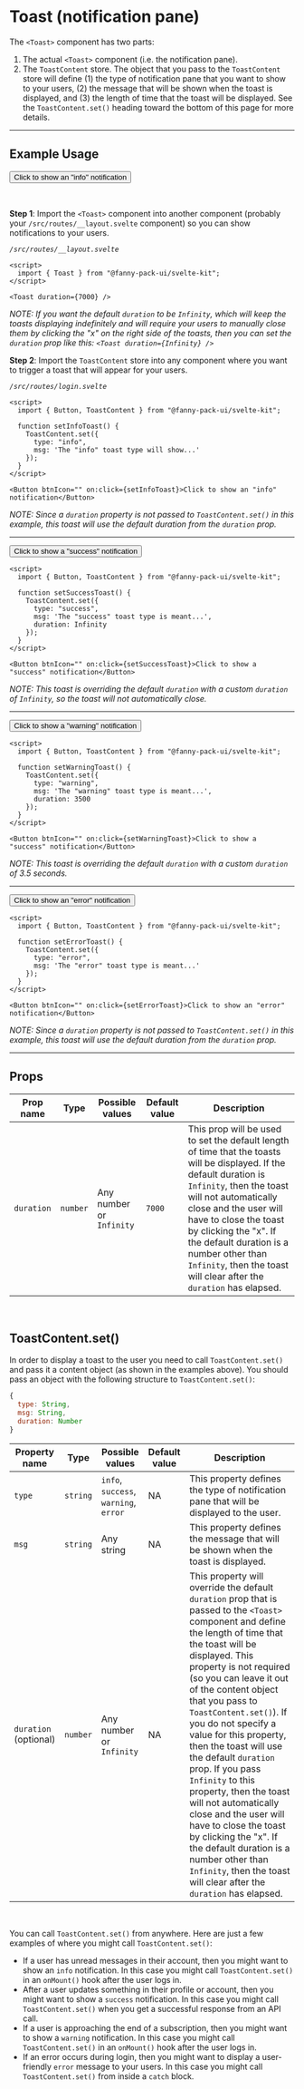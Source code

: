 <script lang="ts">
  import { Button, Toast, ToastContent } from "/src/lib";

  function setInfoToast() {
    ToastContent.set({ type: "info", msg: 'The "info" toast type will show a notification to your users that is intended for informational purposes. This toast uses the default "duration" prop and will automatically close after 7 seconds.' });
  }

  function setSuccessToast() {
    ToastContent.set({ type: "success", msg: 'The "success" toast type is meant to show a notification to your users when an operation executed successfully. This toast is overriding the default "duration" with a custom "duration" of Infinity and will not automatically close. You will need to click the "x" to the right to close this.', duration: Infinity });
  }

  function setWarningToast() {
    ToastContent.set({ type: "warning", msg: 'The "warning" toast type is meant to show a notification to your users when you need to warn them about something. This toast is overriding the default "duration" with a custom "duration" of 3.5 seconds.', duration: 3500 });
  }

  function setErrorToast() {
    ToastContent.set({ type: "error", msg: 'The "error" toast type is meant to show a notification to your users when an error occurred that you want to notify them about. This toast uses the default "duration" prop and will automatically close after 7 seconds.' });
  }
</script>

# Toast (notification pane)

The `<Toast>` component has two parts:
1. The actual `<Toast>` component (i.e. the notification pane).
2. The `ToastContent` store. The object that you pass to the `ToastContent` store will define (1) the type of notification pane that you want to show to your users, (2) the message that will be shown when the toast is displayed, and (3) the length of time that the toast will be displayed. See the `ToastContent.set()` heading toward the bottom of this page for more details.

---

## Example Usage

<Toast duration={7000} />

<Button btnIcon="" on:click={setInfoToast}>Click to show an "info" notification</Button>

<br>

**Step 1**: Import the `<Toast>` component into another component (probably your `/src/routes/__layout.svelte` component) so you can show notifications to your users.

*`/src/routes/__layout.svelte`*
```svelte
<script>
  import { Toast } from "@fanny-pack-ui/svelte-kit";
</script>

<Toast duration={7000} />
```

*NOTE: If you want the default `duration` to be `Infinity`, which will keep the toasts displaying indefinitely and will require your users to manually close them by clicking the "x" on the right side of the toasts, then you can set the `duration` prop like this: `<Toast duration={Infinity} />`*

**Step 2**: Import the `ToastContent` store into any component where you want to trigger a toast that will appear for your users.

*`/src/routes/login.svelte`*
```svelte
<script>
  import { Button, ToastContent } from "@fanny-pack-ui/svelte-kit";

  function setInfoToast() {
    ToastContent.set({ 
      type: "info", 
      msg: 'The "info" toast type will show...'
    });
  }
</script>

<Button btnIcon="" on:click={setInfoToast}>Click to show an "info" notification</Button>
```

*NOTE: Since a `duration` property is not passed to `ToastContent.set()` in this example, this toast will use the default duration from the `duration` prop.*

---

<Button btnIcon="" on:click={setSuccessToast}>Click to show a "success" notification</Button>

```svelte
<script>
  import { Button, ToastContent } from "@fanny-pack-ui/svelte-kit";

  function setSuccessToast() {
    ToastContent.set({ 
      type: "success", 
      msg: 'The "success" toast type is meant...', 
      duration: Infinity
    });
  }
</script>

<Button btnIcon="" on:click={setSuccessToast}>Click to show a "success" notification</Button>
```

*NOTE: This toast is overriding the default `duration` with a custom `duration` of `Infinity`, so the toast will not automatically close.*

---

<Button btnIcon="" on:click={setWarningToast}>Click to show a "warning" notification</Button>

```svelte
<script>
  import { Button, ToastContent } from "@fanny-pack-ui/svelte-kit";

  function setWarningToast() {
    ToastContent.set({ 
      type: "warning", 
      msg: 'The "warning" toast type is meant...', 
      duration: 3500 
    });
  }
</script>

<Button btnIcon="" on:click={setWarningToast}>Click to show a "success" notification</Button>
```

*NOTE: This toast is overriding the default `duration` with a custom `duration` of 3.5 seconds.*

---

<Button btnIcon="" on:click={setErrorToast}>Click to show an "error" notification</Button>

```svelte
<script>
  import { Button, ToastContent } from "@fanny-pack-ui/svelte-kit";

  function setErrorToast() {
    ToastContent.set({ 
      type: "error", 
      msg: 'The "error" toast type is meant...' 
    });
  }
</script>

<Button btnIcon="" on:click={setErrorToast}>Click to show an "error" notification</Button>
```

*NOTE: Since a `duration` property is not passed to `ToastContent.set()` in this example, this toast will use the default duration from the `duration` prop.*

---

## Props
| Prop name | Type | Possible values | Default value | Description |
| --------- | ---- | --------------- | ------------- | ----------- |
| `duration` | `number` | Any number or `Infinity` | `7000` | This prop will be used to set the default length of time that the toasts will be displayed. If the default duration is `Infinity`, then the toast will not automatically close and the user will have to close the toast by clicking the "x". If the default duration is a number other than `Infinity`, then the toast will clear after the `duration` has elapsed. |

<br>

## ToastContent.set()

In order to display a toast to the user you need to call `ToastContent.set()` and pass it a content object (as shown in the examples above). You should pass an object with the following structure to `ToastContent.set()`:

```js
{
  type: String,
  msg: String,
  duration: Number
}
```

| Property name | Type | Possible values | Default value | Description |
| ------------- | ---- | --------------- | ------------- | ----------- |
| `type` | `string` | `info`, `success`, `warning`, `error` | NA | This property defines the type of notification pane that will be displayed to the user. |
| `msg` | `string` | Any string | NA | This property defines the message that will be shown when the toast is displayed. |
| `duration` (optional) | `number` | Any number or `Infinity` | NA | This property will override the default `duration` prop that is passed to the `<Toast>` component and define the length of time that the toast will be displayed. This property is not required (so you can leave it out of the content object that you pass to `ToastContent.set()`). If you do not specify a value for this property, then the toast will use the default `duration` prop. If you pass `Infinity` to this property, then the toast will not automatically close and the user will have to close the toast by clicking the "x". If the default duration is a number other than `Infinity`, then the toast will clear after the `duration` has elapsed. |

<br>

You can call `ToastContent.set()` from anywhere. Here are just a few examples of where you might call `ToastContent.set()`:

* If a user has unread messages in their account, then you might want to show an `info` notification. In this case you might call `ToastContent.set()` in an `onMount()` hook after the user logs in.
* After a user updates something in their profile or account, then you might want to show a `success` notification. In this case you might call `ToastContent.set()` when you get a successful response from an API call.
* If a user is approaching the end of a subscription, then you might want to show a `warning` notification. In this case you might call `ToastContent.set()` in an `onMount()` hook after the user logs in.
* If an error occurs during login, then you might want to display a user-friendly `error` message to your users. In this case you might call `ToastContent.set()` from inside a `catch` block.
